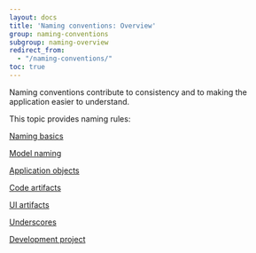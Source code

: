 ```yaml
---
layout: docs
title: 'Naming conventions: Overview'
group: naming-conventions
subgroup: naming-overview
redirect_from:
  - "/naming-conventions/"
toc: true
---
```


Naming conventions contribute to consistency and to making the application easier to understand.

This topic provides naming rules:

[Naming basics](/naming-conventions/naming-basics)

[Model naming](/naming-conventions/model-naming)

[Application objects](/naming-conventions/application-objects/overview)

[Code artifacts](/naming-conventions/code-artifacts/overview)

[UI artifacts](/naming-conventions/ui-artifacts/overview)

[Underscores](/naming-conventions/underscores)

[Development project](/naming-conventions/development-project)

